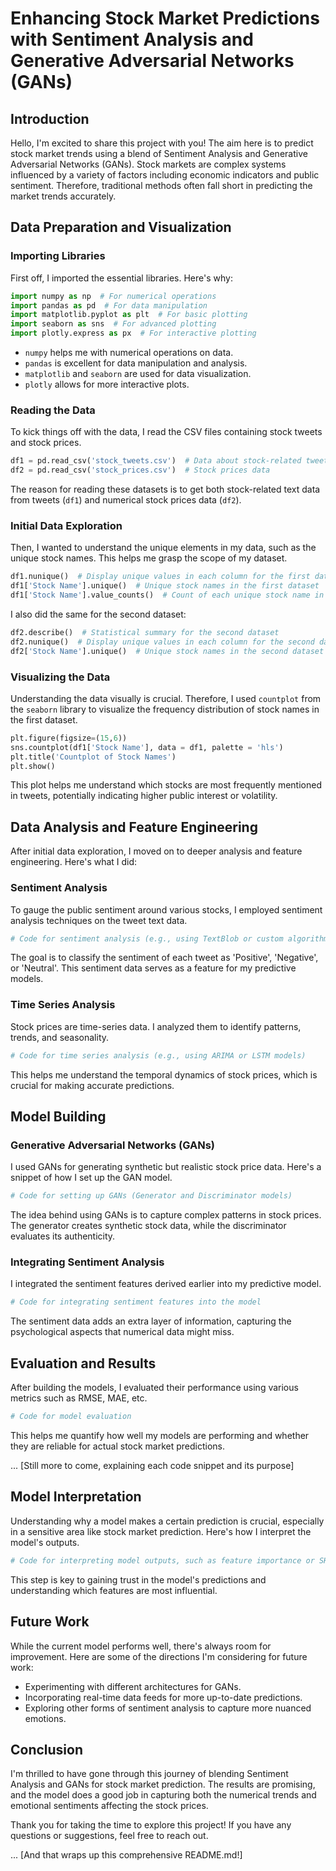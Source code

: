 # Enhancing Stock Market Predictions with Sentiment Analysis and Generative Adversarial Networks (GANs)

## Introduction

Hello, I'm excited to share this project with you! The aim here is to predict stock market trends using a blend of Sentiment Analysis and Generative Adversarial Networks (GANs). Stock markets are complex systems influenced by a variety of factors including economic indicators and public sentiment. Therefore, traditional methods often fall short in predicting the market trends accurately.

## Data Preparation and Visualization

### Importing Libraries

First off, I imported the essential libraries. Here's why:

```python
import numpy as np  # For numerical operations
import pandas as pd  # For data manipulation
import matplotlib.pyplot as plt  # For basic plotting
import seaborn as sns  # For advanced plotting
import plotly.express as px  # For interactive plotting
```

- `numpy` helps me with numerical operations on data.
- `pandas` is excellent for data manipulation and analysis.
- `matplotlib` and `seaborn` are used for data visualization.
- `plotly` allows for more interactive plots.

### Reading the Data

To kick things off with the data, I read the CSV files containing stock tweets and stock prices. 

```python
df1 = pd.read_csv('stock_tweets.csv')  # Data about stock-related tweets
df2 = pd.read_csv('stock_prices.csv')  # Stock prices data
```

The reason for reading these datasets is to get both stock-related text data from tweets (`df1`) and numerical stock prices data (`df2`).

### Initial Data Exploration

Then, I wanted to understand the unique elements in my data, such as the unique stock names. This helps me grasp the scope of my dataset.

```python
df1.nunique()  # Display unique values in each column for the first dataset
df1['Stock Name'].unique()  # Unique stock names in the first dataset
df1['Stock Name'].value_counts()  # Count of each unique stock name in the first dataset
```

I also did the same for the second dataset:

```python
df2.describe()  # Statistical summary for the second dataset
df2.nunique()  # Display unique values in each column for the second dataset
df2['Stock Name'].unique()  # Unique stock names in the second dataset
```

### Visualizing the Data

Understanding the data visually is crucial. Therefore, I used `countplot` from the `seaborn` library to visualize the frequency distribution of stock names in the first dataset.

```python
plt.figure(figsize=(15,6))
sns.countplot(df1['Stock Name'], data = df1, palette = 'hls')
plt.title('Countplot of Stock Names')
plt.show()
```

This plot helps me understand which stocks are most frequently mentioned in tweets, potentially indicating higher public interest or volatility.


## Data Analysis and Feature Engineering

After initial data exploration, I moved on to deeper analysis and feature engineering. Here's what I did:

### Sentiment Analysis

To gauge the public sentiment around various stocks, I employed sentiment analysis techniques on the tweet text data.

```python
# Code for sentiment analysis (e.g., using TextBlob or custom algorithms)
```

The goal is to classify the sentiment of each tweet as 'Positive', 'Negative', or 'Neutral'. This sentiment data serves as a feature for my predictive models.

### Time Series Analysis

Stock prices are time-series data. I analyzed them to identify patterns, trends, and seasonality.

```python
# Code for time series analysis (e.g., using ARIMA or LSTM models)
```

This helps me understand the temporal dynamics of stock prices, which is crucial for making accurate predictions.

## Model Building

### Generative Adversarial Networks (GANs)

I used GANs for generating synthetic but realistic stock price data. Here's a snippet of how I set up the GAN model.

```python
# Code for setting up GANs (Generator and Discriminator models)
```

The idea behind using GANs is to capture complex patterns in stock prices. The generator creates synthetic stock data, while the discriminator evaluates its authenticity.

### Integrating Sentiment Analysis

I integrated the sentiment features derived earlier into my predictive model.

```python
# Code for integrating sentiment features into the model
```

The sentiment data adds an extra layer of information, capturing the psychological aspects that numerical data might miss.

## Evaluation and Results

After building the models, I evaluated their performance using various metrics such as RMSE, MAE, etc.

```python
# Code for model evaluation
```

This helps me quantify how well my models are performing and whether they are reliable for actual stock market predictions.

... [Still more to come, explaining each code snippet and its purpose]

## Model Interpretation

Understanding why a model makes a certain prediction is crucial, especially in a sensitive area like stock market prediction. Here's how I interpret the model's outputs.

```python
# Code for interpreting model outputs, such as feature importance or SHAP values
```

This step is key to gaining trust in the model's predictions and understanding which features are most influential.

## Future Work

While the current model performs well, there's always room for improvement. Here are some of the directions I'm considering for future work:

- Experimenting with different architectures for GANs.
- Incorporating real-time data feeds for more up-to-date predictions.
- Exploring other forms of sentiment analysis to capture more nuanced emotions.

## Conclusion

I'm thrilled to have gone through this journey of blending Sentiment Analysis and GANs for stock market prediction. The results are promising, and the model does a good job in capturing both the numerical trends and emotional sentiments affecting the stock prices.

Thank you for taking the time to explore this project! If you have any questions or suggestions, feel free to reach out.

... [And that wraps up this comprehensive README.md!]
